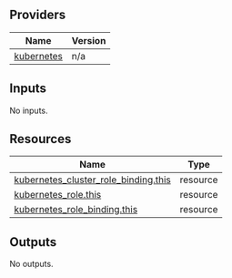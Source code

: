 <!-- BEGIN_TF_DOCS -->

## Providers

| Name | Version |
|------|---------|
| <a name="provider_kubernetes"></a> [kubernetes](#provider\_kubernetes) | n/a |
## Inputs

No inputs.
## Resources

| Name | Type |
|------|------|
| [kubernetes_cluster_role_binding.this](https://registry.terraform.io/providers/hashicorp/kubernetes/latest/docs/resources/cluster_role_binding) | resource |
| [kubernetes_role.this](https://registry.terraform.io/providers/hashicorp/kubernetes/latest/docs/resources/role) | resource |
| [kubernetes_role_binding.this](https://registry.terraform.io/providers/hashicorp/kubernetes/latest/docs/resources/role_binding) | resource |
## Outputs

No outputs.
<!-- END_TF_DOCS -->